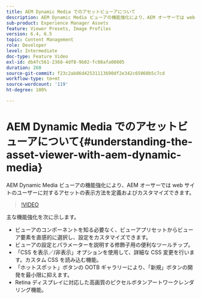 ```yaml
---
title: AEM Dynamic Media でのアセットビューアについて
description: AEM Dynamic Media ビューアの機能強化により、AEM オーサーでは web サイトのユーザーに対するアセットの表示方法を定義およびカスタマイズできます。
sub-product: Experience Manager Assets
feature: Viewer Presets, Image Profiles
version: 6.4, 6.5
topic: Content Management
role: Developer
level: Intermediate
doc-type: Feature Video
exl-id: db4fc561-2368-4df8-9b02-fc08afa00805
duration: 260
source-git-commit: f23c2ab86d42531113690df2e342c65060b5c7cd
workflow-type: tm+mt
source-wordcount: '119'
ht-degree: 100%

---
```


# AEM Dynamic Media でのアセットビューアについて{#understanding-the-asset-viewer-with-aem-dynamic-media}

AEM Dynamic Media ビューアの機能強化により、AEM オーサーでは web サイトのユーザーに対するアセットの表示方法を定義およびカスタマイズできます。

>[!VIDEO](https://video.tv.adobe.com/v/17783?quality=12&learn=on)

主な機能強化を次に示します。

* ビューアのコンポーネントを知る必要なく、ビューアプリセットからビューア要素を直感的に選択し、設定をカスタマイズできます。
* ビューアの設定とパラメーターを説明する修飾子用の便利なツールチップ。
* 「CSS を表示／/非表示」オプションを使用して、詳細な CSS 変更を行います。カスタム CSS を読み込む機能。
* 「ホットスポット」ボタンの OOTB ギャラリーにより、「新規」ボタンの開発を最小限に抑えます。
* Retina ディスプレイに対応した高画質のピクセルボタンアートワークレンダリング機能。
